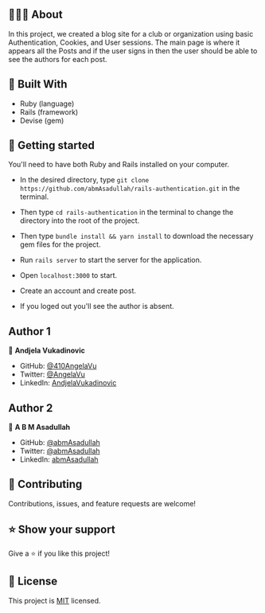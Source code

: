 ## 👩🏼‍💻 About

In this project, we created a blog site for a club or organization using basic Authentication, Cookies, and User sessions. The main page is where it appears all the Posts and if the user signs in then the user should be able to see the authors for each post.<br>


## 🔧 Built With

- Ruby (language)
- Rails (framework)
- Devise (gem)


## 🤖 Getting started

You'll need to have both Ruby and Rails installed on your computer.

- In the desired directory, type `git clone https://github.com/abmAsadullah/rails-authentication.git` in the terminal.

- Then type `cd rails-authentication` in the terminal to change the directory into the root of the project.

- Then type `bundle install && yarn install` to download the necessary gem files for the project.

- Run `rails server` to start the server for the application.

- Open `localhost:3000` to start.

- Create an account and create post.

- If you loged out you'll see the author is absent.



## Author 1

👤 **Andjela Vukadinovic**

- GitHub: [@410AngelaVu](https://github.com/410AngelaVu)
- Twitter: [@AngelaVu](https://twitter.com/AngelaVu)
- LinkedIn: [AndjelaVukadinovic](https://www.linkedin.com/in/andjela-vukadinovic-67a21b1b2/)

## Author 2

👤 **A B M Asadullah**

- GitHub: [@abmAsadullah](https://github.com/abmAsadullah)
- Twitter: [@abmAsadullah](https://twitter.com/abmAsadullah)
- LinkedIn: [abmAsadullah](https://www.linkedin.com/in/abmAsadullah)


## 🤝 Contributing

Contributions, issues, and feature requests are welcome!



## ⭐ Show your support

Give a ⭐️ if you like this project!



## 📝 License

This project is [MIT](https://opensource.org/licenses/MIT) licensed.
